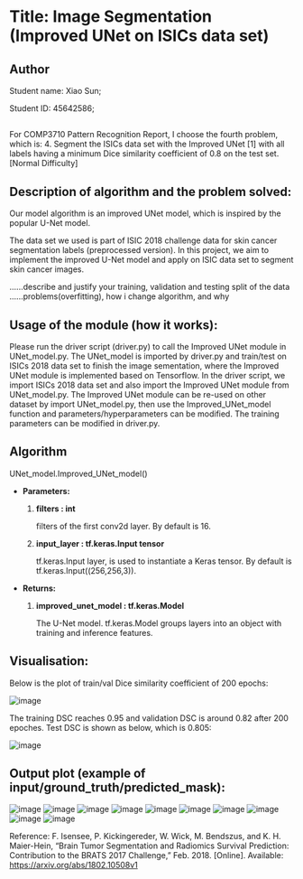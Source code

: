 
# Title: Image Segmentation (Improved UNet on ISICs data set)

## Author
Student name: Xiao Sun;

Student ID: 45642586;

## 
For COMP3710 Pattern Recognition Report, I choose the fourth problem, which is: 
4. Segment the ISICs data set with the Improved UNet [1] with all labels having a minimum Dice similarity coefficient of 0.8 on the test set. [Normal Difficulty]


## Description of algorithm and the problem solved:
Our model algorithm is an improved UNet model, which is inspired by the popular U-Net model.

The data set we used is part of ISIC 2018 challenge data for skin cancer segmentation labels (preprocessed version).
In this project, we aim to implement the improved U-Net model and apply on ISIC data set to segment skin cancer images.



......describe and justify your training, validation and testing split of the data
......problems(overfitting), how i change algorithm, and why 

## Usage of the module (how it works):
Please run the driver script (driver.py) to call the Improved UNet module in UNet_model.py. The UNet_model is imported by driver.py 
and train/test on ISICs 2018 data set to finish the image sementation, where the Improved UNet module is implemented based on Tensorflow.
In the driver script, we import ISICs 2018 data set and also import the Improved UNet module from UNet_model.py. The Improved UNet module can be re-used on other dataset by import UNet_model.py, then use the Improved_UNet_model function and parameters/hyperparameters can be modified. The training parameters can be modified in driver.py.
## Algorithm
  UNet_model.Improved_UNet_model()
* __Parameters:__
	1. __filters  : int__ 
	
		filters of the first conv2d layer. By default is 16.
				
	2. __input_layer  : tf.keras.Input tensor__ 
  
		tf.keras.Input layer, is used to instantiate a Keras tensor. By default is tf.keras.Input((256,256,3)).

* __Returns:__

	1. __improved_unet_model : tf.keras.Model__
 
		The U-Net model. tf.keras.Model groups layers into an object with training and inference features.

## Visualisation:
Below is the plot of train/val Dice similarity coefficient of 200 epochs:

![image](https://user-images.githubusercontent.com/69885082/98068592-30fa9680-1ea8-11eb-800f-9520fbfd2390.png)

The training DSC reaches 0.95 and validation DSC is around 0.82 after 200 epoches.
Test DSC is shown as below, which is 0.805:

![image](https://user-images.githubusercontent.com/69885082/98068749-a6fefd80-1ea8-11eb-8dc2-b7b59676014d.png)

## Output plot (example of input/ground_truth/predicted_mask):

![image](https://user-images.githubusercontent.com/69885082/98069299-293bf180-1eaa-11eb-8202-58844d1e9a9b.png)
![image](https://user-images.githubusercontent.com/69885082/98069323-335df000-1eaa-11eb-8ab1-a48ff7d219a7.png)
![image](https://user-images.githubusercontent.com/69885082/98069340-3eb11b80-1eaa-11eb-99ff-d689dbcd1b1e.png)
![image](https://user-images.githubusercontent.com/69885082/98069331-38bb3a80-1eaa-11eb-9a8f-b650de0de17c.png)
![image](https://user-images.githubusercontent.com/69885082/98069333-3bb62b00-1eaa-11eb-99cf-265343c8ac4a.png)
![image](https://user-images.githubusercontent.com/69885082/98069352-47095680-1eaa-11eb-8abb-2378b7345e2c.png)
![image](https://user-images.githubusercontent.com/69885082/98069371-52f51880-1eaa-11eb-970f-a6d45996c27c.png)
![image](https://user-images.githubusercontent.com/69885082/98069377-56889f80-1eaa-11eb-807a-ba709763704a.png)
![image](https://user-images.githubusercontent.com/69885082/98069382-58eaf980-1eaa-11eb-8277-f3be398eb0b0.png)
![image](https://user-images.githubusercontent.com/69885082/98069385-5ab4bd00-1eaa-11eb-8337-6ba1d7ed3d32.png)




Reference:
F. Isensee, P. Kickingereder, W. Wick, M. Bendszus, and K. H. Maier-Hein, “Brain Tumor Segmentation and
Radiomics Survival Prediction: Contribution to the BRATS 2017 Challenge,” Feb. 2018. [Online]. Available:
https://arxiv.org/abs/1802.10508v1
